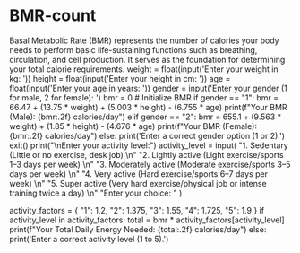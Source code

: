 # BMR-count
Basal Metabolic Rate (BMR) represents the number of calories your body needs to perform basic life-sustaining functions such as breathing, circulation, and cell production. It serves as the foundation for determining your total calorie requirements.
weight = float(input('Enter your weight in kg: '))
height = float(input('Enter your height in cm: '))
age = float(input('Enter your age in years: '))
gender = input('Enter your gender (1 for male, 2 for female): ')
bmr = 0  # Initialize BMR
if gender == "1":
    bmr = 66.47 + (13.75 * weight) + (5.003 * height) - (6.755 * age)
    print(f"Your BMR (Male): {bmr:.2f} calories/day")
elif gender == "2":
    bmr = 655.1 + (9.563 * weight) + (1.85 * height) - (4.676 * age)
    print(f"Your BMR (Female): {bmr:.2f} calories/day")
else:
    print('Enter a correct gender option (1 or 2).')
    exit()
print("\nEnter your activity level:")
activity_level = input(
    "1. Sedentary (Little or no exercise, desk job) \n"
    "2. Lightly active (Light exercise/sports 1–3 days per week) \n"
    "3. Moderately active (Moderate exercise/sports 3–5 days per week) \n"
    "4. Very active (Hard exercise/sports 6–7 days per week) \n"
    "5. Super active (Very hard exercise/physical job or intense training twice a day) \n"
    "Enter your choice: "
)

activity_factors = {
    "1": 1.2,
    "2": 1.375,
    "3": 1.55,
    "4": 1.725,
    "5": 1.9
}
if activity_level in activity_factors:
    total = bmr * activity_factors[activity_level]
    print(f"Your Total Daily Energy Needed: {total:.2f} calories/day")
else:
    print('Enter a correct activity level (1 to 5).')
